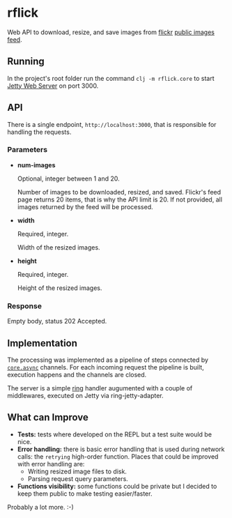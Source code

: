 # rflick

Web API to download, resize, and save images from [flickr](https://www.flickr.com/) [public images feed](https://www.flickr.com/services/feeds/docs/photos_public/).

## Running

In the project's root folder run the command `clj -m rflick.core` to start [Jetty Web Server](https://www.eclipse.org/jetty/) on port 3000.

## API

There is a single endpoint, `http://localhost:3000`, that is responsible for handling the requests.

### Parameters

* **num-images**

  Optional, integer between 1 and 20.

  Number of images to be downloaded, resized, and saved. Flickr's feed page returns 20 items, that is why the API limit is 20. If not provided, all images returned by the feed will be processed.
* **width**

  Required, integer.

  Width of the resized images.
* **height**

  Required, integer.

  Height of the resized images.

### Response

Empty body, status 202 Accepted.

## Implementation

The processing was implemented as a pipeline of steps connected by [`core.async`](https://github.com/clojure/core.async) channels. For each incoming request the pipeline is built, execution happens and the channels are closed.

The server is a simple [ring](https://github.com/ring-clojure/ring) handler augumented with a couple of middlewares, executed on Jetty via ring-jetty-adapter.

## What can Improve

* **Tests:** tests where developed on the REPL but a test suite would be nice.
* **Error handling:** there is basic error handling that is used during network calls: the `retrying` high-order function. Places that could be improved with error handling are:
  * Writing resized image files to disk.
  * Parsing request query parameters.
* **Functions visibility:** some functions could be private but I decided to keep them public to make testing easier/faster.

Probably a lot more. :-)
